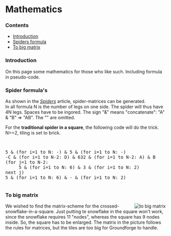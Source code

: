 <body>
     
<h1>Mathematics</h1>

<h3>Contents</h3>
<ul>
  <li><a href="#mats-intr">Introduction</a></li>
  <li><a href="#mats-spin">Spiders formula</a></li>
  <li><a href="#mats-bigg">To big matrix</a></li>
</ul>

<h3 span class="mats-intr">Introduction</h3>
<p>On this page some mathematics for those who like such. Including formula in pseudo-code.</p>

<h3 span class="mats-spin">Spider formula's</h3>
<p>As shown in the <a href="https://github.com/MAETempels/MAE-gf/wiki/Spiders"><i>Spiders</i></a> article, spider-matrices can be generated. <br>
In all formula N is the number of legs on one side. The spider will thus have 4N legs. Spaces have to be ingored. The sign "&" means "concatenate": "A" & "B" => "AB". The "" are omitted.</p>  

<p>For the <b>traditional spider in a square</b>, the following code will do the trick. N>=2, tiling is set to <span class="elem">brick</span>.</p>
<pre><p class="form">
5 & (for i=1 to N: -) & 5 & (for i=1 to N: -)
-C & (for i=1 to N-2: D) & 632 & (for i=1 to N-2: A) & B
(for j=1 to N-2:
     5 & (for i=1 to N: 6) & 3 & (for i=1 to N: 2)
next j)
5 & (for i=1 to N: 6) & - & (for i=1 to N: 2)                 
</p></pre>

<h3>To big matrix</h3>
<p><img alt="to big matrix" align="right" src="https://maetempels.github.io/MAE-gf/images/gf-sn-nott.png"> 
We wished to find the matrix-scheme for the crossed-snowflake-in-a-square. Just putting te snowflake in the square won't work, since the snowflake requires 11 "nodes", whereas the square has 9 nodes inside. So, the square has to be enlarged. The matrix in the picture follows the rules for matrices, but the tiles are too big for Groundforge to handle.</p>
    
</body>
